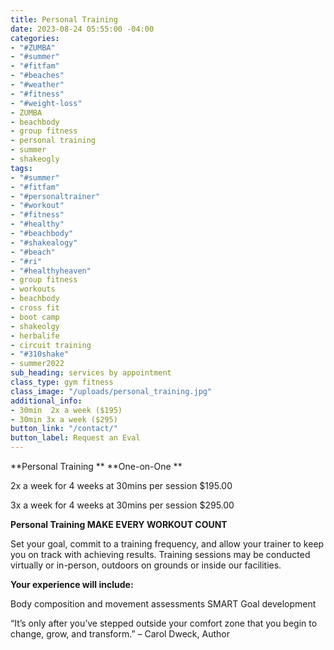 ```yaml
---
title: Personal Training
date: 2023-08-24 05:55:00 -04:00
categories:
- "#ZUMBA"
- "#summer"
- "#fitfam"
- "#beaches"
- "#weather"
- "#fitness"
- "#weight-loss"
- ZUMBA
- beachbody
- group fitness
- personal training
- summer
- shakeogly
tags:
- "#summer"
- "#fitfam"
- "#personaltrainer"
- "#workout"
- "#fitness"
- "#healthy"
- "#beachbody"
- "#shakealogy"
- "#beach"
- "#ri"
- "#healthyheaven"
- group fitness
- workouts
- beachbody
- cross fit
- boot camp
- shakeolgy
- herbalife
- circuit training
- "#310shake"
- summer2022
sub_heading: services by appointment
class_type: gym fitness
class_image: "/uploads/personal_training.jpg"
additional_info:
- 30min  2x a week ($195)
- 30min 3x a week ($295)
button_link: "/contact/"
button_label: Request an Eval
---
```


**Personal Training **
**One-on-One **

2x a week for 4 weeks at 30mins per session $195.00 

3x a week for 4 weeks at 30mins per session $295.00

**Personal Training
MAKE EVERY WORKOUT COUNT**

Set your goal, commit to a training frequency, and allow your trainer to keep you on track with achieving results. Training sessions may be conducted virtually or in-person, outdoors on grounds or inside our facilities.

**Your experience will include:**

Body composition and movement assessments
SMART Goal development

“It’s only after you’ve stepped outside your comfort zone that you begin to change, grow, and transform.” – Carol Dweck, Author